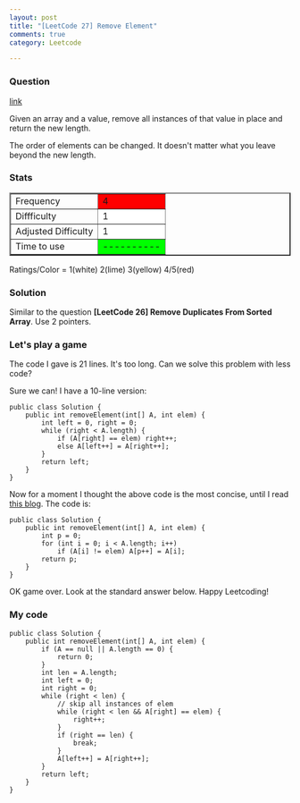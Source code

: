 ```yaml
---
layout: post
title: "[LeetCode 27] Remove Element"
comments: true
category: Leetcode

---
```


### Question 

[link](http://oj.leetcode.com/problems/remove-element/)

<div class="question-content">
            <p></p><p>Given an array and a value, remove all instances of that value in place and return the new length.
</p>

<p>
The order of elements can be changed. It doesn't matter what you leave beyond the new length.
</p><p></p>
</div>

### Stats
<table border="2">
	<tr>
		<td>Frequency</td>
		<td bgcolor="red">4</td>
	</tr>
	<tr>
		<td>Diffficulty</td>
		<td bgcolor="white">1</td>
	</tr>
	<tr>
		<td>Adjusted Difficulty</td>
		<td bgcolor="white">1</td>
	</tr>
	<tr>
		<td>Time to use</td>
		<td bgcolor="lime">----------</td>
	</tr>
</table>

Ratings/Color = 1(white) 2(lime) 3(yellow) 4/5(red)

### Solution

Similar to the question __[LeetCode 26] Remove Duplicates From Sorted Array__. Use 2 pointers. 

### Let's play a game

The code I gave is 21 lines. It's too long. Can we solve this problem with less code? 

Sure we can! I have a 10-line version: 

    public class Solution {
        public int removeElement(int[] A, int elem) {
            int left = 0, right = 0;
            while (right < A.length) {
                if (A[right] == elem) right++;
                else A[left++] = A[right++];
            }
            return left;
        }
    }

Now for a moment I thought the above code is the most concise, until I read [this blog](http://needjobasap.blogspot.sg/2014/01/removeelement-leetcode.html). The code is: 

    public class Solution {
        public int removeElement(int[] A, int elem) {
            int p = 0;
            for (int i = 0; i < A.length; i++)
                if (A[i] != elem) A[p++] = A[i];
            return p;
        }
    }

OK game over. Look at the standard answer below. Happy Leetcoding! 

### My code 

    public class Solution {
        public int removeElement(int[] A, int elem) {
            if (A == null || A.length == 0) {
                return 0;
            }
            int len = A.length;
            int left = 0;
            int right = 0;
            while (right < len) {
                // skip all instances of elem 
                while (right < len && A[right] == elem) {
                    right++;
                }
                if (right == len) {
                    break;
                }
                A[left++] = A[right++];
            }
            return left;
        }
    }
